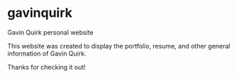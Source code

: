 # gavinquirk
Gavin Quirk personal website

This website was created to display the portfolio, resume, and other general information of Gavin Quirk.

Thanks for checking it out!
